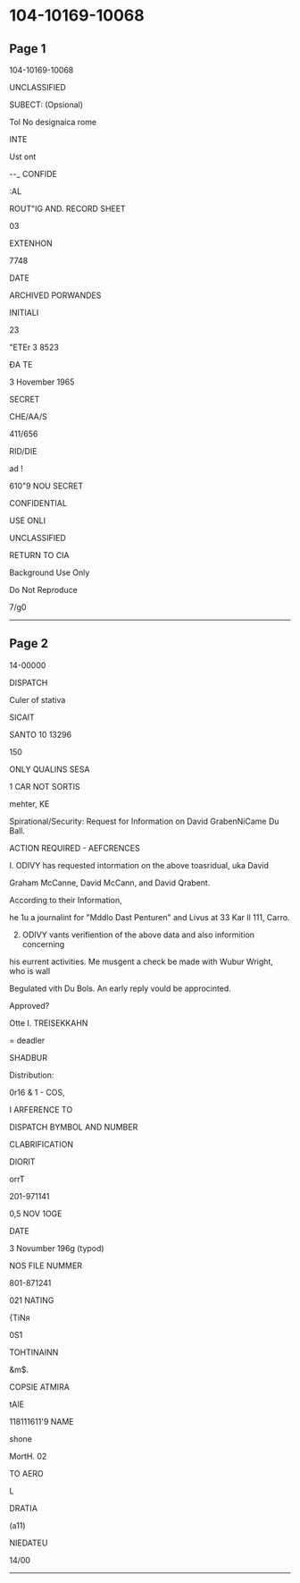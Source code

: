 # 104-10169-10068

## Page 1

104-10169-10068

UNCLASSIFIED

SUBECT: (Opsional)

Tol No designaica rome

INTE

Ust ont

--_ CONFIDE

:AL

ROUT"IG AND. RECORD SHEET

03

EXTENHON

7748

DATE

ARCHIVED PORWANDES

INITIALI

23

"ETEr 3 8523

ĐA TE

3 Hovember 1965

SECRET

CHE/AA/S

411/656

RID/DIE

ad !

610"9 NOU SECRET

CONFIDENTIAL

USE ONLI

UNCLASSIFIED

RETURN TO CIA

Background Use Only

Do Not Reproduce

7/g0

---

## Page 2

14-00000

DISPATCH

Culer of stativa

SICAIT

SANTO 10 13296

150

ONLY QUALINS SESA

1 CAR NOT SORTIS

mehter, KE

Spirational/Security: Request for Information on David GrabenNiCame Du Ball.

ACTION REQUIRED - AEFCRENCES

I. ODIVY has requested intormation on the above toasridual, uka David

Graham McCanne, David McCann, and David Qrabent.

According to their Information,

he 1u a journalint for "Mddlo Dast Penturen" and Livus at 33 Kar Il 111, Carro.

2. ODIVY vants verifiention of the above data and also informition concerning

his eurrent activities. Me musgent a check be made with Wubur Wright, who is wall

Begulated vith Du Bols. An early reply vould be approcinted.

Approved?

Otte I. TREISEKKAHN

= deadler

SHADBUR

Distribution:

0r16 & 1 - COS,

I ARFERENCE TO

DISPATCH BYMBOL AND NUMBER

CLABRIFICATION

DIORIT

orrT

201-971141

0,5 NOV 1OGE

DATE

3 Novumber 196g (typod)

NOS FILE NUMMER

801-871241

021 NATING

{TіNя

0S1

TOHTINAINN

&m$.

COPSIE ATMIRA

tAlE

118111611'9 NAME

shone

MortH. 02

TO AERO

L

DRATIA

(a11)

NIEDATEU

14/00

---

